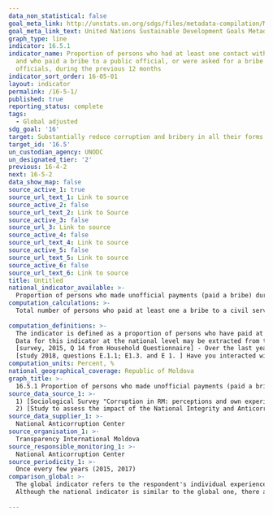 ```yaml
---
data_non_statistical: false
goal_meta_link: http://unstats.un.org/sdgs/files/metadata-compilation/Metadata-Goal-16.pdf
goal_meta_link_text: United Nations Sustainable Development Goals Metadata (pdf 1361kB)
graph_type: line
indicator: 16.5.1
indicator_name: Proportion of persons who had at least one contact with a public official
  and who paid a bribe to a public official, or were asked for a bribe by those public
  officials, during the previous 12 months
indicator_sort_order: 16-05-01
layout: indicator
permalink: /16-5-1/
published: true
reporting_status: complete
tags:
  - Global adjusted
sdg_goal: '16'
target: Substantially reduce corruption and bribery in all their forms
target_id: '16.5'
un_custodian_agency: UNODC
un_designated_tier: '2'
previous: 16-4-2
next: 16-5-2
data_show_map: false
source_active_1: true
source_url_text_1: Link to source
source_active_2: false
source_url_text_2: Link to Source
source_active_3: false
source_url_3: Link to source
source_active_4: false
source_url_text_4: Link to source
source_active_5: false
source_url_text_5: Link to source
source_active_6: false
source_url_text_6: Link to source
title: Untitled
national_indicator_available: >-
  Proportion of persons who made unofficial payments (paid a bribe) during the previous 12 months
computation_calculations: >-
  Total number of persons who paid at least one a bribe to a civil servant over the last 12 months or from whom a bribe was requested during the period of reference, out of the total number of persons who had at least one contact with one civil servant during the respective period of time * 100<br> 
  
computation_definitions: >-
  The indicator is defined as a proportion of persons who have paid at least once a bribe (have given official public money, presents or counter-favours) to a civil servant or from whom a bribe was requested by the same civil servant, over the last 12 months, as a percentage of persons who have had at least one contact with one civil servant during the same period.<br> 
  Data for this indicator at the national level may be extracted from two sources: <br> 
  [survey, 2015, Q 14 from Household Questionnaire] - Over the last year, have you (or anyone from your family) paid unofficially or offered a presents to employees from the following institutions / services/ areas? <br> 
  [study 2018, questions E.1.1; E1.3. and E 1. ] Have you interacted with the following institutions over the last 12 months? Have you paid unofficially over the last 12 months? Have you offered presents over the last 12 months? 
computation_units: Percent, %
national_geographical_coverage: Republic of Moldova
graph_title: >-
  16.5.1 Proportion of persons who made unofficial payments (paid a bribe) during the previous 12 months 
source_data_source_1: >-
  1) [Sociological Survey "Corruption in RM: perceptions and own experiences of business people and households, 2015](http://www.transparency.md/wp-content/uploads/2017/06/TI_Moldova_Cercetare_Sociologica_2015.pdf)<br> 
  2) [Study to assess the impact of the National Integrity and Anticorruption Strategy – Moldova 2017](http://www.md.undp.org/content/moldova/ro/home/library/effective_governance/studiu-de-evaluare-a-impactului-strategiei-naionale-de-integrita.html)
source_data_supplier_1: >-
  National Anticorruption Center
source_organisation_1: >-
  Transparency International Moldova
source_responsible_monitoring_1: >-
  National Anticorruption Center
source_periodicity_1: >-
  Once every few years (2015, 2017)
comparison_global: >-
  The global indicator refers to the respondent's individual experience, who is selected randomly from the household members, while the experience of other members in relation to offering bribe is not included. <br> 
  Although the national indicator is similar to the global one, there are some differences: 1) the data of the study from 2015 take into consideration the individual experience of bribe giving of the respondent and of the household members that he/she is a part of; 2) the data of the study from 2018 take into consideration the individual experience of bribe-giving of the respondents selected randomly, active economic agents and public agents from public administration of Chisinau municipality.<br> 
  
---
```

